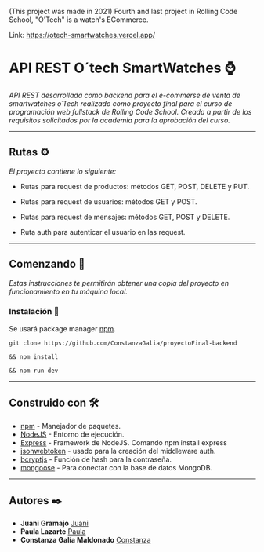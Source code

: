 (This project was made in 2021) Fourth and last project in Rolling Code School, "O'Tech" is a watch's ECommerce.

Link:
https://otech-smartwatches.vercel.app/

# API REST O´tech SmartWatches ⌚


_API REST desarrollada como backend para el e-commerse de venta de smartwatches o´Tech realizado como proyecto final para el curso de programación web fullstack de Rolling Code School. Creada a partir de los requisitos solicitados por la academia para la aprobación del curso._

---
## Rutas ⚙
_El proyecto contiene lo siguiente:_

* Rutas para request de productos: métodos GET, POST, DELETE y PUT.

* Rutas para request de usuarios: métodos GET y POST. 

* Rutas para request de mensajes: métodos GET, POST y DELETE.

* Ruta auth para autenticar el usuario en las request.


---
## Comenzando 🚀

_Estas instrucciones te permitirán obtener una copia del proyecto en funcionamiento en tu máquina local._

### Instalación 🔧

Se usará package manager [npm](https://www.npmjs.com/).

```
git clone https://github.com/ConstanzaGalia/proyectoFinal-backend

&& npm install

&& npm run dev

```

---
## Construido con 🛠️

* [npm](https://www.npmjs.com/) - Manejador de paquetes.
* [NodeJS](https://nodejs.org/es/) - Entorno de ejecución.
* [Express](https://expressjs.com/es/) - Framework de NodeJS. Comando npm install express
* [jsonwebtoken](https://www.npmjs.com/package/jsonwebtoken) - usado para la creación del middleware auth.
* [bcryptjs](https://www.npmjs.com/package/bcryptjs) - Función de hash para la contraseña.
* [mongoose](https://www.npmjs.com/package/mongoose) - Para conectar con la base de datos MongoDB.

---
## Autores ✒️


* **Juani Gramajo**  [Juani](https://github.com/juanigramajo)
* **Paula Lazarte**  [Paula](https://github.com/Paulazarte)
* **Constanza Galía Maldonado** [Constanza](https://github.com/ConstanzaGalia/)


